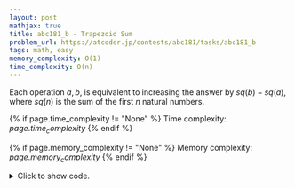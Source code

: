 ```yaml
---
layout: post
mathjax: true
title: abc181_b - Trapezoid Sum
problem_url: https://atcoder.jp/contests/abc181/tasks/abc181_b
tags: math, easy
memory_complexity: O(1)
time_complexity: O(n)
---
```


Each operation $a, b$, is equivalent to increasing the answer by $sq(b) -
sq(a)$, where $sq(n)$ is the sum of the first $n$ natural numbers.


{% if page.time_complexity != "None" %}
Time complexity: ${{ page.time_complexity }}$
{% endif %}

{% if page.memory_complexity != "None" %}
Memory complexity: ${{ page.memory_complexity }}$
{% endif %}

<details>
<summary>
<p style="display:inline">Click to show code.</p>
</summary>
```cpp
{% raw %}
using namespace std;
using ll = long long;
using ii = pair<int, int>;
using vi = vector<int>;
ll sq(ll n) { return (n * (n + 1)) / 2; }
int main(void)
{
    ios::sync_with_stdio(false), cin.tie(NULL);
    int n;
    cin >> n;
    ll ans = 0;
    for (int i = 0; i < n; ++i)
    {
        int a, b;
        cin >> a >> b;
        ans += sq(b) - sq(a - 1);
    }
    cout << ans << endl;
    return 0;
}

{% endraw %}
```
</details>

